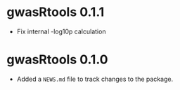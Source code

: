 # gwasRtools 0.1.1

* Fix internal -log10p calculation

# gwasRtools 0.1.0

* Added a `NEWS.md` file to track changes to the package.
